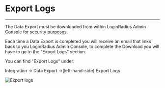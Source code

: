 # Export Logs

---

The Data Export must be downloaded from within LoginRadius Admin Console for security purposes.

Each time a Data Export is completed you will receive an email that links back to you LoginRadius Admin Console, to complete the Download you will have to go to the "Export Logs" section.

You can find "Export Logs" under:

Integration -> Data Export ->(left-hand-side) Export Logs

![Export logs](https://apidocs.lrcontent.com/images/cde2_286505e84ef0d3dcea9.02554726.png "Export logs")
